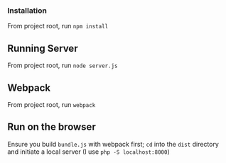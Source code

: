 ### Installation
From project root, run `npm install`

## Running Server
From project root, run `node server.js`

## Webpack
From project root, run `webpack`

## Run on the browser
Ensure you build `bundle.js` with webpack first; `cd` into the `dist` directory and initiate a local server (I use `php -S localhost:8000`)
